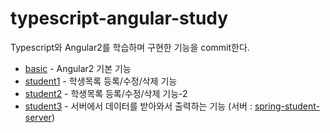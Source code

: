 # typescript-angular-study

Typescript와 Angular2를 학습하며 구현한 기능을 commit한다.

- [basic](https://github.com/JESS2/typescript-angular-study/tree/master/basic) - Angular2 기본 기능
- [student1](https://github.com/JESS2/typescript-angular-study/tree/master/student1) - 학생목록 등록/수정/삭제 기능
- [student2](https://github.com/JESS2/typescript-angular-study/tree/master/student2) - 학생목록 등록/수정/삭제 기능-2
- [student3](https://github.com/JESS2/typescript-angular-study/tree/master/student3) - 서버에서 데이터를 받아와서 출력하는 기능 (서버 : [spring-student-server](https://github.com/JESS2/spring-student-server))

